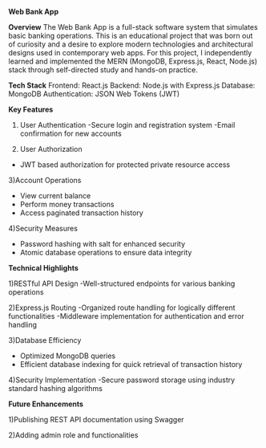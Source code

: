 **Web Bank App**

**Overview**
The Web Bank App is a full-stack software system that simulates basic banking operations.
This  is an educational project that was born out of curiosity and a desire to explore modern technologies and architectural designs used in contemporary web apps.
For this project, I independently learned and implemented the MERN (MongoDB, Express.js, React, Node.js) stack through self-directed study and hands-on practice.

**Tech Stack**
Frontend: React.js
Backend: Node.js with Express.js
Database: MongoDB
Authentication: JSON Web Tokens (JWT)

**Key Features**


1) User Authentication
-Secure login and registration system
-Email confirmation for new accounts

2) User Authorization
- JWT based authorization for protected private resource access
 
3)Account Operations
- View current balance
- Perform money transactions
- Access paginated transaction history

4)Security Measures
- Password hashing with salt for enhanced security
- Atomic database operations to ensure data integrity


**Technical Highlights**

1)RESTful API Design 
-Well-structured endpoints for various banking operations

2)Express.js Routing
-Organized route handling for logically different functionalities
-Middleware implementation for authentication and error handling


3)Database Efficiency
- Optimized MongoDB queries
- Efficient database indexing for quick retrieval of transaction history

4)Security Implementation
-Secure password storage using industry standard hashing algorithms


**Future Enhancements**

  1)Publishing REST API documentation using Swagger
  
  2)Adding admin role and functionalities
